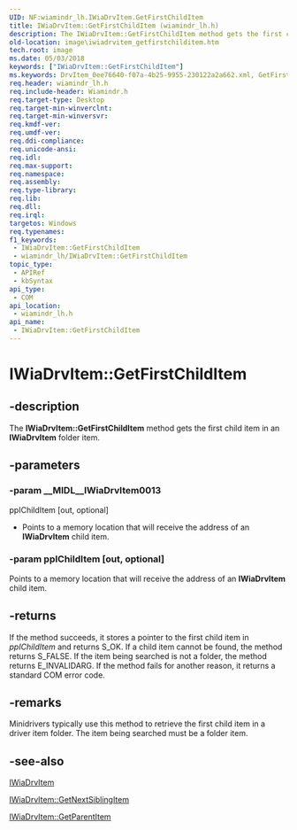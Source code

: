 ```yaml
---
UID: NF:wiamindr_lh.IWiaDrvItem.GetFirstChildItem
title: IWiaDrvItem::GetFirstChildItem (wiamindr_lh.h)
description: The IWiaDrvItem::GetFirstChildItem method gets the first child item in an IWiaDrvItem folder item.
old-location: image\iwiadrvitem_getfirstchilditem.htm
tech.root: image
ms.date: 05/03/2018
keywords: ["IWiaDrvItem::GetFirstChildItem"]
ms.keywords: DrvItem_0ee76640-f07a-4b25-9955-230122a2a662.xml, GetFirstChildItem, GetFirstChildItem method [Imaging Devices], GetFirstChildItem method [Imaging Devices],IWiaDrvItem interface, IWiaDrvItem interface [Imaging Devices],GetFirstChildItem method, IWiaDrvItem.GetFirstChildItem, IWiaDrvItem::GetFirstChildItem, image.iwiadrvitem_getfirstchilditem, wiamindr_lh/IWiaDrvItem::GetFirstChildItem
req.header: wiamindr_lh.h
req.include-header: Wiamindr.h
req.target-type: Desktop
req.target-min-winverclnt: 
req.target-min-winversvr: 
req.kmdf-ver: 
req.umdf-ver: 
req.ddi-compliance: 
req.unicode-ansi: 
req.idl: 
req.max-support: 
req.namespace: 
req.assembly: 
req.type-library: 
req.lib: 
req.dll: 
req.irql: 
targetos: Windows
req.typenames: 
f1_keywords:
 - IWiaDrvItem::GetFirstChildItem
 - wiamindr_lh/IWiaDrvItem::GetFirstChildItem
topic_type:
 - APIRef
 - kbSyntax
api_type:
 - COM
api_location:
 - wiamindr_lh.h
api_name:
 - IWiaDrvItem::GetFirstChildItem
---
```


# IWiaDrvItem::GetFirstChildItem


## -description

The **IWiaDrvItem::GetFirstChildItem** method gets the first child item in an **IWiaDrvItem** folder item.

## -parameters

### -param __MIDL__IWiaDrvItem0013

ppIChildItem [out, optional]

- Points to a memory location that will receive the address of an **IWiaDrvItem** child item.

### -param ppIChildItem [out, optional]

Points to a memory location that will receive the address of an **IWiaDrvItem** child item.

## -returns

If the method succeeds, it stores a pointer to the first child item in *ppIChildItem* and returns S_OK. If a child item cannot be found, the method returns S_FALSE. If the item being searched is not a folder, the method returns E_INVALIDARG. If the method fails for another reason, it returns a standard COM error code.

## -remarks

Minidrivers typically use this method to retrieve the first child item in a driver item folder. The item being searched must be a folder item.

## -see-also

[IWiaDrvItem](./nn-wiamindr_lh-iwiadrvitem.md)

[IWiaDrvItem::GetNextSiblingItem](./nf-wiamindr_lh-iwiadrvitem-getnextsiblingitem.md)

[IWiaDrvItem::GetParentItem](./nf-wiamindr_lh-iwiadrvitem-getparentitem.md)

